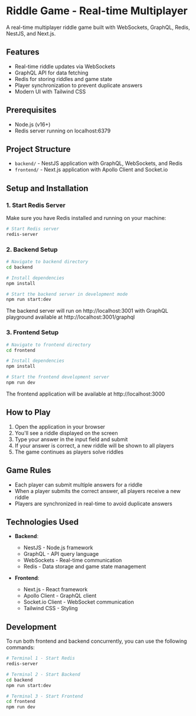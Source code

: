 # Riddle Game - Real-time Multiplayer

A real-time multiplayer riddle game built with WebSockets, GraphQL, Redis, NestJS, and Next.js.

## Features

- Real-time riddle updates via WebSockets
- GraphQL API for data fetching
- Redis for storing riddles and game state
- Player synchronization to prevent duplicate answers
- Modern UI with Tailwind CSS

## Prerequisites

- Node.js (v16+)
- Redis server running on localhost:6379

## Project Structure

- `backend/` - NestJS application with GraphQL, WebSockets, and Redis
- `frontend/` - Next.js application with Apollo Client and Socket.io

## Setup and Installation

### 1. Start Redis Server

Make sure you have Redis installed and running on your machine:

```bash
# Start Redis server
redis-server
```

### 2. Backend Setup

```bash
# Navigate to backend directory
cd backend

# Install dependencies
npm install

# Start the backend server in development mode
npm run start:dev
```

The backend server will run on http://localhost:3001 with GraphQL playground available at http://localhost:3001/graphql

### 3. Frontend Setup

```bash
# Navigate to frontend directory
cd frontend

# Install dependencies
npm install

# Start the frontend development server
npm run dev
```

The frontend application will be available at http://localhost:3000

## How to Play

1. Open the application in your browser
2. You'll see a riddle displayed on the screen
3. Type your answer in the input field and submit
4. If your answer is correct, a new riddle will be shown to all players
5. The game continues as players solve riddles

## Game Rules

- Each player can submit multiple answers for a riddle
- When a player submits the correct answer, all players receive a new riddle
- Players are synchronized in real-time to avoid duplicate answers

## Technologies Used

- **Backend**:
  - NestJS - Node.js framework
  - GraphQL - API query language
  - WebSockets - Real-time communication
  - Redis - Data storage and game state management

- **Frontend**:
  - Next.js - React framework
  - Apollo Client - GraphQL client
  - Socket.io Client - WebSocket communication
  - Tailwind CSS - Styling

## Development

To run both frontend and backend concurrently, you can use the following commands:

```bash
# Terminal 1 - Start Redis
redis-server

# Terminal 2 - Start Backend
cd backend
npm run start:dev

# Terminal 3 - Start Frontend
cd frontend
npm run dev
```
